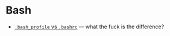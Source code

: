 # Bash

- [`.bash_profile` vs `.bashrc`](http://www.joshstaiger.org/archives/2005/07/bash_profile_vs.html) &mdash; what the fuck is the difference?
